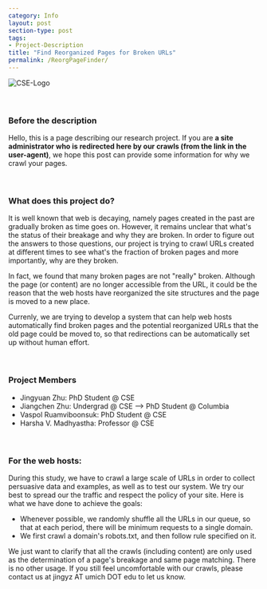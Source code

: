 ```yaml
---
category: Info
layout: post
section-type: post
tags:
- Project-Description
title: "Find Reorganized Pages for Broken URLs"
permalink: /ReorgPageFinder/
---
```


<img src="https://www.eecs.umich.edu/eecs/images/faculty-CSE-hi.png" alt="CSE-Logo" title="CSE-Logo" style="border: 0"/>
<!-- ![](https://www.eecs.umich.edu/eecs/images/faculty-CSE-hi.png) -->
<br><br><br>

###  Before the description
Hello, this is a page describing our research project. If you are **a site administrator who is redirected here by our crawls (from the link in the user-agent)**, we hope this post can provide some information for why we crawl your pages.
<br><br><br>

### What does this project do?
It is well known that web is decaying, namely pages created in the past are gradually broken as time goes on. However, it remains unclear that what's the status of their breakage and why they are broken. In order to figure out the answers to those questions, our project is trying to crawl URLs created at different times to see what's the fraction of broken pages and more importantly, why are they broken. 

In fact, we found that many broken pages are not "really" broken. Although the page (or content) are no longer accessible from the URL, it could be the reason that the web hosts have reorganized the site structures and the page is moved to a new place.  

Currenly, we are trying to develop a system that can help web hosts automatically find broken pages and the potential reorganized URLs that the old page could be moved to, so that redirections can be automatically set up without human effort.
<br><br><br>

### Project Members
- Jingyuan Zhu: PhD Student @ CSE
- Jiangchen Zhu: Undergrad @ CSE --> PhD Student @ Columbia
- Vaspol Ruamviboonsuk: PhD Student @ CSE
- Harsha V. Madhyastha: Professor @ CSE
<br><br><br>

### For the web hosts:
During this study, we have to crawl a large scale of URLs in order to collect persuasive data and examples, as well as to test our system. We try our best to spread our the traffic and respect the policy of your site. Here is what we have done to achieve the goals:
- Whenever possible, we randomly shuffle all the URLs in our queue, so that at each period, there will be minimum requests to a single domain.
- We first crawl a domain's robots.txt, and then follow rule specified on it.

We just want to clarify that all the crawls (including content) are only used as the determination of a page's breakage and same page matching. There is no other usage. If you still feel uncomfortable with our crawls, please contact us at jingyz AT umich DOT edu to let us know.
